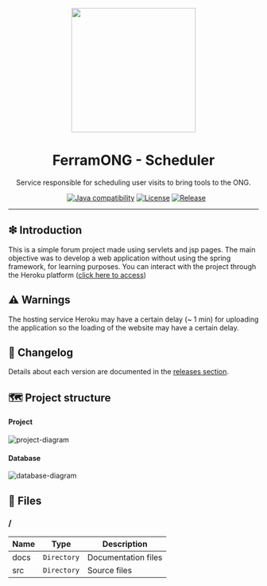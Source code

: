 <p align='center'>
<img width="250px" src='https://raw.githubusercontent.com/williamniemiec/nForum/master/docs/img/logo/logo.png?raw=true' />
</p>

<h1 align='center'>FerramONG - Scheduler</h1>
<p align='center'>Service responsible for scheduling user visits to bring tools to the ONG.</p>
<p align="center">
	<a href="https://github.com/williamniemiec/nForum/actions/workflows/windows.yml"><img src="https://github.com/williamniemiec/nForum/actions/workflows/windows.yml/badge.svg" alt=""></a>
	<a href="https://github.com/williamniemiec/nForum/actions/workflows/macos.yml"><img src="https://github.com/williamniemiec/nForum/actions/workflows/macos.yml/badge.svg" alt=""></a>
	<a href="https://github.com/williamniemiec/nForum/actions/workflows/ubuntu.yml"><img src="https://github.com/williamniemiec/nForum/actions/workflows/ubuntu.yml/badge.svg" alt=""></a>
	<a href="http://java.oracle.com"><img src="https://img.shields.io/badge/java-8-D0008F.svg" alt="Java compatibility"></a>
	<a href="https://github.com/williamniemiec/nForum/blob/master/LICENSE"><img src="https://img.shields.io/badge/License-BSD0-919191.svg" alt="License"></a>
	<a href="https://github.com/williamniemiec/nForum/releases"><img src="https://img.shields.io/github/v/release/williamniemiec/nForum" alt="Release"></a>
</p>
<hr />

## ❇ Introduction
This is a simple forum project made using servlets and jsp pages. The main objective was to develop a web application without using the spring framework, for learning purposes. You can interact with the project through the Heroku platform ([click here to access](https://wniemiec-app-nforum.herokuapp.com/)) 

## ⚠ Warnings
The hosting service Heroku may have a certain delay (~ 1 min) for uploading the application so the loading of the website may have a certain delay. 

## 🚩 Changelog
Details about each version are documented in the [releases section](https://github.com/williamniemiec/nForum/releases).

## 🗺 Project structure
#### Project
![project-diagram](https://raw.githubusercontent.com/williamniemiec/nForum/master/docs/design/project-schema.png?raw=true)

#### Database
![database-diagram](https://raw.githubusercontent.com/williamniemiec/nForum/master/docs/design/db-schema.png?raw=true)

## 📁 Files
### /
|        Name 	|Type|Description|
|----------------|-------------------------------|-----------------------------|
|docs |`Directory`|Documentation files|
|src     |`Directory`| Source files |
